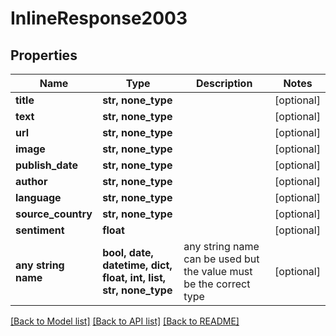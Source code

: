 # InlineResponse2003


## Properties
Name | Type | Description | Notes
------------ | ------------- | ------------- | -------------
**title** | **str, none_type** |  | [optional] 
**text** | **str, none_type** |  | [optional] 
**url** | **str, none_type** |  | [optional] 
**image** | **str, none_type** |  | [optional] 
**publish_date** | **str, none_type** |  | [optional] 
**author** | **str, none_type** |  | [optional] 
**language** | **str, none_type** |  | [optional] 
**source_country** | **str, none_type** |  | [optional] 
**sentiment** | **float** |  | [optional] 
**any string name** | **bool, date, datetime, dict, float, int, list, str, none_type** | any string name can be used but the value must be the correct type | [optional]

[[Back to Model list]](../README.md#documentation-for-models) [[Back to API list]](../README.md#documentation-for-api-endpoints) [[Back to README]](../README.md)


